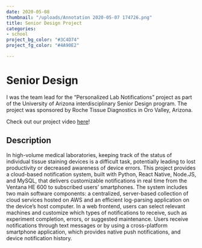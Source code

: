 ```yaml
---
date: 2020-05-08
thumbnail: "/uploads/Annotation 2020-05-07 174726.png"
title: Senior Design Project
categories:
- school
project_bg_color: "#3C4D74"
project_fg_color: "#4A90E2"

---
```

# Senior Design

I was the team lead for the “Personalized Lab Notifications” project as part of the University of Arizona interdisciplinary Senior Design program. The project was sponsored by Roche Tissue Diagnostics in Oro Valley, Arizona.

Check out our project video [here](https://www.youtube.com/watch?v=luj8VZDx2HI)!

## Description

In high-volume medical laboratories, keeping track of the status of individual tissue staining devices is a difficult task, potentially leading to lost productivity or decreased awareness of device errors. This project provides a cloud-based notification system, built with Python, React Native, Node.JS, and MySQL, that delivers customizable notifications in real time from the Ventana HE 600 to subscribed users’ smartphones. The system includes two main software components: a centralized, server-based collection of cloud services hosted on AWS and an efficient log-parsing application on the device’s host computer. In a web frontend, users can select relevant machines and customize which types of notifications to receive, such as experiment completion, errors, or suggested maintenance. Users receive notifications through text messages or by using a cross-platform smartphone application, which provides native push notifications, and device notification history.